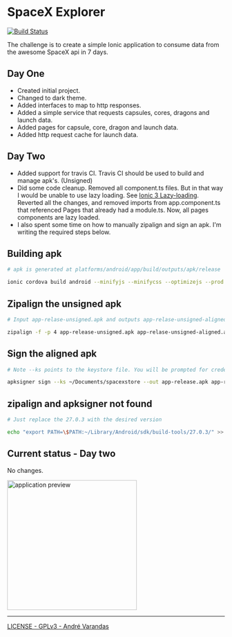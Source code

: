 # SpaceX Explorer

[![Build Status](https://travis-ci.com/AndreVarandas/space-x-explorer.svg?branch=master)](https://travis-ci.com/AndreVarandas/space-x-explorer)

The challenge is to create a simple Ionic application to consume data from the awesome SpaceX api in 7 days.

## Day One

- Created initial project.
- Changed to dark theme.
- Added interfaces to map to http responses.
- Added a simple service that requests capsules, cores, dragons and launch data.
- Added pages for capsule, core, dragon and launch data.
- Added http request cache for launch data.

## Day Two

- Added support for travis CI. Travis CI should be used to build and manage apk's. (Unsigned)
- Did some code cleanup. Removed all component.ts files. But in that way I would be unable to use lazy loading. See [Ionic 3 Lazy-loading](https://wannabeegeek.com/2017/06/01/ionic-3-lazyloading-page-navigation/). Reverted all the changes, and removed imports from app.component.ts that referenced Pages that already had a module.ts. Now, all pages components are lazy loaded.
- I also spent some time on how to manually zipalign and sign an apk. I'm writing the required steps below.

## Building apk

```bash
# apk is generated at platforms/android/app/build/outputs/apk/release

ionic cordova build android --minifyjs --minifycss --optimizejs --prod --release
```

## Zipalign the unsigned apk

```bash
# Input app-relase-unsigned.apk and outputs app-relase-unsigned-aligned.apk

zipalign -f -p 4 app-release-unsigned.apk app-relase-unsigned-aligned.apk
 ```

## Sign the aligned apk

```bash
# Note --ks points to the keystore file. You will be prompted for credentials.

apksigner sign --ks ~/Documents/spacexstore --out app-release.apk app-relase-unsigned-aligned.apk
```

## zipalign and apksigner not found

```bash
# Just replace the 27.0.3 with the desired version

echo "export PATH=\$PATH:~/Library/Android/sdk/build-tools/27.0.3/" >> ~/.zshrc && . ~/.zshrc
```

## Current status - Day two

No changes.

<img src="extra/explorer-demo.gif" width="300" alt="application preview" />

---

[LICENSE - GPLv3 - André Varandas](LICENSE)
